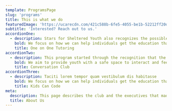 ```yaml
---
template: ProgramsPage
slug: 'programs'
title: This is what we do
featuredImage: 'https://ucarecdn.com/421c588b-6fe5-4055-be1b-52212ff20d66/'
subtitle: 'Interested? Reach out to us.'
accordionOne:
  - description: Stars for Sheltered Youth also recognizes the possible struggle for underserved youth to make it to specific locations in Calgary for tutoring. As a result, members of Stars for Sheltered Youth will be assigned to sectors of the city based on where they live, ensuring that all locations can be covered and youth are able to receive academic aid in an environment they feel comfortable in.
    bold: We focus on how we can help individuals get the education that they deserve.
    title: One on One Tutoring
accordionTwo:
  - description: This program started through the recognition that the transition to a new city with an unfamiliar culture can create emotions of loneliness and maladjustment. It can often be difficult to make new friends, feel understood, or become integrated into the foreign social environment. This can interfere with youth’s social or academic motivations, and thus, we seek to be the support and connection for such newly immigrated youth.
    bold: We aim to provide youth with a safe space to interact and feel a sense of belonging as they adjust to life and schooling in Calgary.
    title: Conversation Club
accordionThree:
  - description: Taciti lorem tempor quam vestibulum dis habitasse
    bold: We focus on how we can help individuals get the education that they deserve.
    title: Kids Can Code
meta:
  description: This page describes the club and the executives that made it possible.
  title: About Us
---
```


